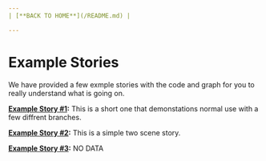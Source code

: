 ```yaml
---
| [**BACK TO HOME**](/README.md) |

---
```


# Example Stories

We have provided a few exmple stories with the code and graph for you to really understand what is going on.

**[Example Story #1](/exampleStorys/EX1.md):** This is a short one that demonstations normal use with a few diffrent branches.

**[Example Story #2](/exampleStorys/EX2.md):** This is a simple two scene story.

**[Example Story #3](/exampleStorys/EX3.md):** NO DATA